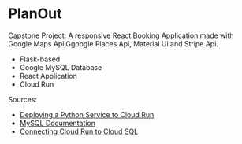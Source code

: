 # PlanOut
Capstone Project: A responsive React Booking Application made with Google Maps Api,Ggoogle Places Api, Material Ui and Stripe Api.

- Flask-based 
- Google MySQL Database
- React Application
- Cloud Run


Sources:
- [Deploying a Python Service to Cloud Run](https://cloud.google.com/run/docs/quickstarts/build-and-deploy/deploy-python-service)
- [MySQL Documentation](https://dev.mysql.com/doc/refman/5.7/en/)
- [Connecting Cloud Run to Cloud SQL](https://cloud.google.com/sql/docs/mysql/connect-instance-cloud-run#console) 



